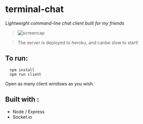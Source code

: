 # terminal-chat

*Lightweight command-line chat client built for my friends*

> ![screencap](https://i.imgur.com/4P4E2WT.png)

> The server is deployed to heroku, and canbe slow to start!

## To run:

```
  npm install
  npm run client
```

Open as many client windows as you wish.

## Built with :

- Node / Express
- Socket.io